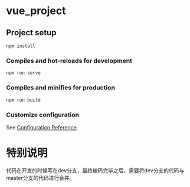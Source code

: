 # vue_project

## Project setup
```
npm install
```

### Compiles and hot-reloads for development
```
npm run serve
```

### Compiles and minifies for production
```
npm run build
```

### Customize configuration
See [Configuration Reference](https://cli.vuejs.org/config/).


# 特别说明

代码在开发的时候写在dev分支，最终编码完毕之后，需要将dev分支的代码与master分支的代码进行合并。
